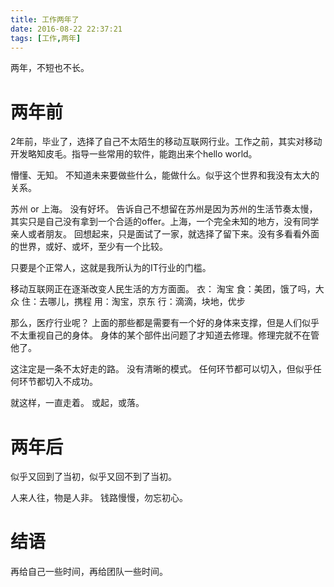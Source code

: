 ```yaml
---
title: 工作两年了
date: 2016-08-22 22:37:21
tags: [工作,两年]
---
```


两年，不短也不长。
<!--more-->

# 两年前
2年前，毕业了，选择了自己不太陌生的移动互联网行业。工作之前，其实对移动开发略知皮毛。指导一些常用的软件，能跑出来个hello world。

懵懂、无知。 不知道未来要做些什么，能做什么。似乎这个世界和我没有太大的关系。

苏州 or 上海。 没有好坏。 告诉自己不想留在苏州是因为苏州的生活节奏太慢，其实只是自己没有拿到一个合适的offer。上海，一个完全未知的地方，没有同学亲人或者朋友。 回想起来，只是面试了一家，就选择了留下来。没有多看看外面的世界，或好、或坏，至少有一个比较。

只要是个正常人，这就是我所认为的IT行业的门槛。

移动互联网正在逐渐改变人民生活的方方面面。 
衣： 淘宝
食：美团，饿了吗，大众
住：去哪儿，携程
用：淘宝，京东
行：滴滴，块地，优步

那么，医疗行业呢？
上面的那些都是需要有一个好的身体来支撑，但是人们似乎不太重视自己的身体。 身体的某个部件出问题了才知道去修理。修理完就不在管他了。

这注定是一条不太好走的路。 没有清晰的模式。 任何环节都可以切入，但似乎任何环节都切入不成功。

就这样，一直走着。
或起，或落。

# 两年后
似乎又回到了当初，似乎又回不到了当初。

人来人往，物是人非。
钱路慢慢，勿忘初心。

# 结语
 再给自己一些时间，再给团队一些时间。
